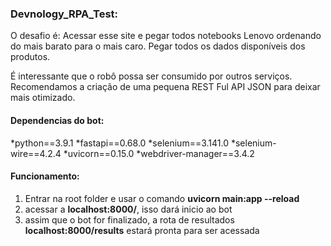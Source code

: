 ### Devnology_RPA_Test:

O desafio é:
Acessar esse site e pegar todos notebooks Lenovo ordenando do mais barato para o mais caro. Pegar todos os dados disponíveis dos produtos.

É interessante que o robô possa ser consumido por outros serviços. Recomendamos a criação de uma pequena REST Ful API JSON para deixar mais otimizado.

#### Dependencias do bot:

*python==3.9.1
*fastapi==0.68.0
*selenium==3.141.0
*selenium-wire==4.2.4
*uvicorn==0.15.0
*webdriver-manager==3.4.2

#### Funcionamento:
1. Entrar na root folder e usar o comando **uvicorn main:app --reload**
2. acessar a **localhost:8000/**, isso dará inicio ao bot
3. assim que o bot for finalizado, a rota de resultados **localhost:8000/results** estará pronta para ser acessada

